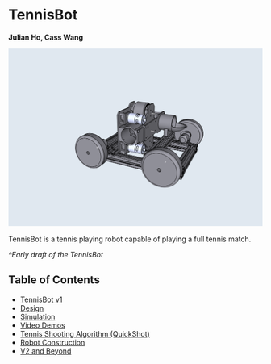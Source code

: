 # TennisBot

**Julian Ho, Cass Wang**

![TennisBot Draft](images/tennisBot_draft.png)

TennisBot is a tennis playing robot capable of playing a full tennis match.

*^Early draft of the TennisBot*

## Table of Contents

* [TennisBot v1](v1.md)
* [Design](design.md)
* [Simulation](simulation.md)
* [Video Demos](videos.md)
* [Tennis Shooting Algorithm (QuickShot)](quickshot.md)
* [Robot Construction](construction.md)
* [V2 and Beyond](v2.md)
